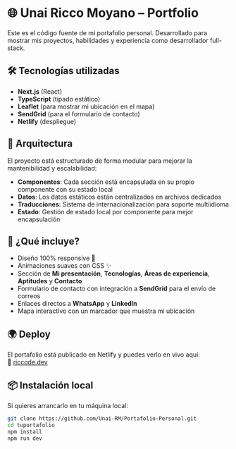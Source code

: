 # 🌐 Unai Ricco Moyano – Portfolio

Este es el código fuente de mi portafolio personal. Desarrollado para mostrar mis proyectos, habilidades y experiencia como desarrollador full-stack.

## 🛠 Tecnologías utilizadas

- **Next.js** (React)
- **TypeScript** (tipado estático)
- **Leaflet** (para mostrar mi ubicación en el mapa)
- **SendGrid** (para el formulario de contacto)
- **Netlify** (despliegue)

## 📐 Arquitectura

El proyecto está estructurado de forma modular para mejorar la mantenibilidad y escalabilidad:

- **Componentes**: Cada sección está encapsulada en su propio componente con su estado local
- **Datos**: Los datos estáticos están centralizados en archivos dedicados
- **Traducciones**: Sistema de internacionalización para soporte multiidioma
- **Estado**: Gestión de estado local por componente para mejor encapsulación

## 🚀 ¿Qué incluye?

- Diseño 100% responsive 📱
- Animaciones suaves con CSS ✨
- Sección de **Mi presentación**, **Tecnologías**, **Áreas de experiencia**, **Aptitudes** y **Contacto**
- Formulario de contacto con integración a **SendGrid** para el envío de correos
- Enlaces directos a **WhatsApp** y **LinkedIn**
- Mapa interactivo con un marcador que muestra mi ubicación

## 🌍 Deploy

El portafolio está publicado en Netlify y puedes verlo en vivo aquí:  
🔗 [riccode.dev](https://riccode.dev)

## 📦 Instalación local

Si quieres arrancarlo en tu máquina local:

```bash
git clone https://github.com/Unai-RM/Portafolio-Personal.git
cd tuportafolio
npm install
npm run dev
